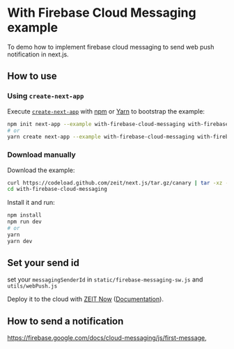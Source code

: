 # With Firebase Cloud Messaging example

To demo how to implement firebase cloud messaging to send web push notification in next.js.

## How to use

### Using `create-next-app`

Execute [`create-next-app`](https://github.com/zeit/next.js/tree/canary/packages/create-next-app) with [npm](https://docs.npmjs.com/cli/init) or [Yarn](https://yarnpkg.com/lang/en/docs/cli/create/) to bootstrap the example:

```bash
npm init next-app --example with-firebase-cloud-messaging with-firebase-cloud-messaging-app
# or
yarn create next-app --example with-firebase-cloud-messaging with-firebase-cloud-messaging-app
```

### Download manually

Download the example:

```bash
curl https://codeload.github.com/zeit/next.js/tar.gz/canary | tar -xz --strip=2 next.js-canary/examples/with-firebase-cloud-messaging
cd with-firebase-cloud-messaging
```

Install it and run:

```bash
npm install
npm run dev
# or
yarn
yarn dev
```

## Set your send id

set your `messagingSenderId` in `static/firebase-messaging-sw.js` and `utils/webPush.js`

Deploy it to the cloud with [ZEIT Now](https://zeit.co/import?filter=next.js&utm_source=github&utm_medium=readme&utm_campaign=next-example) ([Documentation](https://nextjs.org/docs/deployment)).

## How to send a notification

https://firebase.google.com/docs/cloud-messaging/js/first-message,
